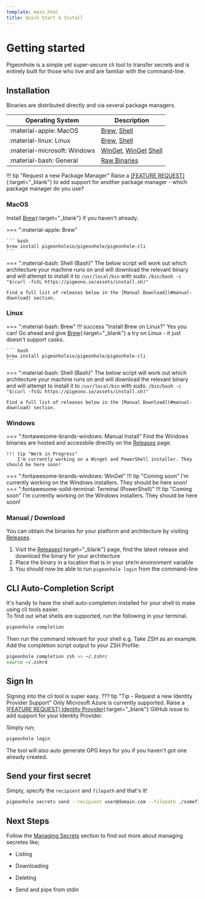 ```yaml
---
template: main.html
title: Quick Start & Install
---
```

# Getting started
<!-- !!! note "Thank you for checking out PigeonHole!"
    Firstly, thank you for your support and simply using the tool! It's this activity that will keep PigeonHole going.   
    Secondly, PigeonHole is still under active development. Go take a look at the [Roadmap] to see the ideas and features that are being considered - go vote and have your input! -->


Pigeonhole is a simple yet super-secure cli tool to
transfer secrets and is entirely built for those
who live and are familiar with the command-line.

## Installation

Binaries are distributed directly and via several package managers.

| Operating System      | Description                          |
| ----------- | ------------------------------------ |
| :material-apple: MacOS       |  [Brew](#macos), [Shell](#__tabbed_1_2)  |
| :material-linux: Linux       |  [Brew](#linux), [Shell](#__tabbed_2_2) |
| :material-microsoft: Windows    |  [WinGet](#windows), [WinGet](#__tabbed_3_2) [Shell](#__tabbed_3_3) |
| :material-bash: General    |  [Raw Binaries](#manual-download) |

!!! tip "Request a new Package Manager"
    Raise a [[FEATURE REQUEST]](https://github.com/pigeonholeio/pigeonhole-cli/issues/new){:target="_blank"} to add support for another package manager - which package manager do you use?

### MacOS

Install [Brew]{:target="_blank"} if you haven't already.

=== ":material-apple: Brew"

    ``` bash
    brew install pigeonholeio/pigeonhole/pigeonhole-cli
    ```
=== ":material-bash: Shell (Bash)"
    The below script will work out which architecture your machine runs on and will download the relevant binary and will attempt to install it to `/usr/local/bin` with sudo.
    ```
    /bin/bash -c "$(curl -fsSL https://pigeono.io/assets/install.sh)"
    ```

    Find a full list of releases below in the [Manual Download](#manual-download) section.

### Linux


=== ":material-bash: Brew"
    !!! success "Install Brew on Linux?"
        Yes you can! Go ahead and give [Brew]{:target="_blank"} a try on Linux - it just doesn't support casks.    

    ``` bash
    brew install pigeonholeio/pigeonhole/pigeonhole-cli
    ```

=== ":material-bash: Shell (Bash)"
    The below script will work out which architecture your machine runs on and will download the relevant binary and will attempt to install it to `/usr/local/bin` with sudo.
    ```
    /bin/bash -c "$(curl -fsSL https://pigeono.io/assets/install.sh)"
    ```

    Find a full list of releases below in the [Manual Download](#manual-download) section.

  
### Windows

=== ":fontawesome-brands-windows: Manual Install"
    Find the Windows binaries are hosted and accessbile directly on the [Releases] page.
    
    !!! tip "Work in Progress"
        I'm currently working on a Winget and PowerShell installer. They should be here soon!
      

=== ":fontawesome-brands-windows: WinGet"
    !!! tip "Coming soon"
        I'm currently working on the Windows installers. They should be here soon!
=== ":fontawesome-solid-terminal: Terminal (PowerShell)"
    !!! tip "Coming soon"
        I'm currently working on the Windows installers. They should be here soon!
    

### Manual / Download
You can obtain the binaries for your platform and architecture by visiting [Releases].    

1. Visit the [Releases]{:target="_blank"} page, find the latest release and download the binary for your architecture
2. Place the binary in a location that is in your `$PATH` environment variable
3. You should now be able to run `pigeonhole login` from the command-line

## CLI Auto-Completion Script
It's handy to have the shell auto-completion installed for your shell to make using cli tools easier.   
To find out what shells are supported, run the following in your terminal.
``` bash
pigeonhole completion
```
Then run the command relevant for your shell e.g. Take ZSH as an example. Add the completion script output to your ZSH Profile:
``` bash
pigeonhole completion zsh >> ~/.zshrc
source ~/.zshrd
```

## Sign In

Signing into the cli tool is super easy.
??? tip "Tip - Request a new Identity Provider Support"
    Only Microsoft Azure is currently supported. Raise a [[FEATURE REQUEST] Identity Provider](https://github.com/planesailingio/pigeono.io/issues/3){:target="_blank"} GitHub issue to add support for your Identity Provider.    

Simply run;
``` bash
pigeonhole login
```
The tool will also auto generate GPG keys for you if you haven't got one already created.


## Send your first secret
Simply, specify the `recipient` and `filepath` and that's it!
``` bash
pigeonhole secrets send --recipient user@domain.com --filepath ./somefile
```

## Next Steps
Follow the [Managing Secrets](/secrets/manage) section to find out more about managing secretes like;    
- Listing    
- Downloading    
- Deleting    
- Send and pipe from stdin

  [Roadmap]: /roadmap/v1
  [Tor]: https://www.torproject.org
  [Releases]: https://releases.pigeono.io 
  [Brew Install]: https://brew.sh
  [Brew]: https://brew.sh
  [Journey]: /journey
